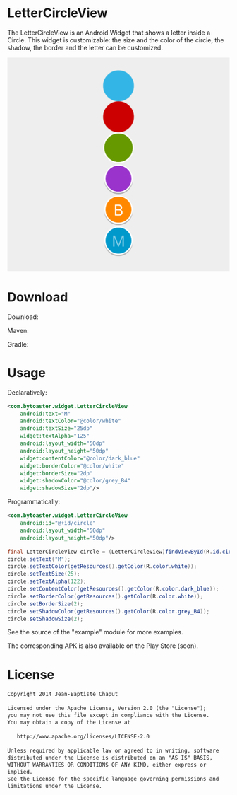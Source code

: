 LetterCircleView
================

The LetterCircleView is an Android Widget that shows a letter inside
a Circle. This widget is customizable: the size and the color of the 
circle, the shadow, the border and the letter can be customized.

![Multiple examples](LetterCircleView.png)


Download
========

Download:

Maven:

Gradle:


Usage
=====

Declaratively:

```xml
<com.bytoaster.widget.LetterCircleView
    android:text="M"
    android:textColor="@color/white"
    android:textSize="25dp"
    widget:textAlpha="125"
    android:layout_width="50dp"
    android:layout_height="50dp"
    widget:contentColor="@color/dark_blue"
    widget:borderColor="@color/white"
    widget:borderSize="2dp"
    widget:shadowColor="@color/grey_B4"
    widget:shadowSize="2dp"/>
```


Programmatically:


```xml
<com.bytoaster.widget.LetterCircleView
    android:id="@+id/circle"
    android:layout_width="50dp"
    android:layout_height="50dp"/>
```

```java
final LetterCircleView circle = (LetterCircleView)findViewById(R.id.circle);
circle.setText("M");
circle.setTextColor(getResources().getColor(R.color.white));
circle.setTextSize(25);
circle.setTextAlpha(122);
circle.setContentColor(getResources().getColor(R.color.dark_blue));
circle.setBorderColor(getResources().getColor(R.color.white));
circle.setBorderSize(2);
circle.setShadowColor(getResources().getColor(R.color.grey_B4));
circle.setShadowSize(2);
```

See the source of the "example" module for more examples.

The corresponding APK is also available on the Play Store (soon).


License
=======

```
Copyright 2014 Jean-Baptiste Chaput

Licensed under the Apache License, Version 2.0 (the "License");
you may not use this file except in compliance with the License.
You may obtain a copy of the License at

   http://www.apache.org/licenses/LICENSE-2.0

Unless required by applicable law or agreed to in writing, software
distributed under the License is distributed on an "AS IS" BASIS,
WITHOUT WARRANTIES OR CONDITIONS OF ANY KIND, either express or implied.
See the License for the specific language governing permissions and
limitations under the License.
```